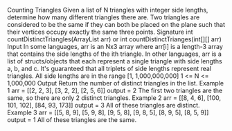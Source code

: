 Counting Triangles
Given a list of N triangles with integer side lengths, determine how many different triangles there are. Two triangles are considered to be the same if they can both be placed on the plane such that their vertices occupy exactly the same three points.
Signature
int countDistinctTriangles(ArrayList<Sides> arr)
or 
int countDistinctTrianges(int[][] arr)
Input
In some languages, arr is an Nx3 array where arr[i] is a length-3 array that contains the side lengths of the ith triangle. In other languages, arr is a list of structs/objects that each represent a single triangle with side lengths a, b, and c.
It's guaranteed that all triplets of side lengths represent real triangles.
All side lengths are in the range [1, 1,000,000,000]
1 <= N <= 1,000,000
Output
Return the number of distinct triangles in the list.
Example 1
arr = [[2, 2, 3], [3, 2, 2], [2, 5, 6]]
output = 2
The first two triangles are the same, so there are only 2 distinct triangles.
Example 2
arr = [[8, 4, 6], [100, 101, 102], [84, 93, 173]]
output = 3
All of these triangles are distinct.
Example 3
arr = [[5, 8, 9], [5, 9, 8], [9, 5, 8], [9, 8, 5], [8, 9, 5], [8, 5, 9]]
output = 1
All of these triangles are the same.
